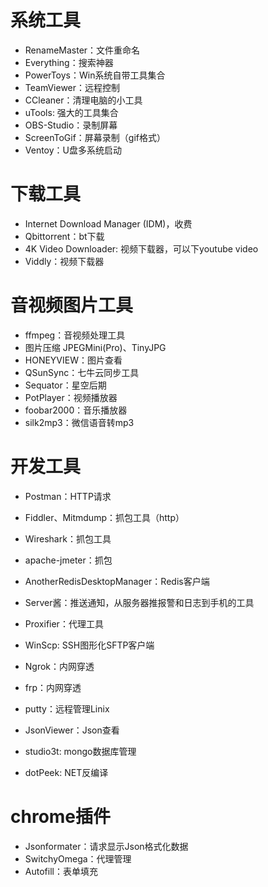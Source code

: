# 系统工具
- RenameMaster：文件重命名
- Everything：搜索神器
- PowerToys：Win系统自带工具集合
- TeamViewer：远程控制
- CCleaner：清理电脑的小工具
- uTools: 强大的工具集合
- OBS-Studio：录制屏幕
- ScreenToGif：屏幕录制（gif格式）
- Ventoy：U盘多系统启动

# 下载工具
- Internet Download Manager (IDM)，收费
- Qbittorrent：bt下载
- 4K Video Downloader: 视频下载器，可以下youtube video
- Viddly：视频下载器


# 音视频图片工具
- ffmpeg：音视频处理工具
- 图片压缩 JPEGMini(Pro)、TinyJPG
- HONEYVIEW：图片查看
- QSunSync：七牛云同步工具
- Sequator：星空后期
- PotPlayer：视频播放器
- foobar2000：音乐播放器
- silk2mp3：微信语音转mp3


# 开发工具
- Postman：HTTP请求
- Fiddler、Mitmdump：抓包工具（http）
- Wireshark：抓包工具
- apache-jmeter：抓包
- AnotherRedisDesktopManager：Redis客户端
- Server酱：推送通知，从服务器推报警和日志到手机的工具
- Proxifier：代理工具
- WinScp: SSH图形化SFTP客户端
- Ngrok：内网穿透
- frp：内网穿透
- putty：远程管理Linix
- JsonViewer：Json查看
- studio3t: mongo数据库管理

- dotPeek: NET反编译


# chrome插件
- Jsonformater：请求显示Json格式化数据
- SwitchyOmega：代理管理
- Autofill：表单填充